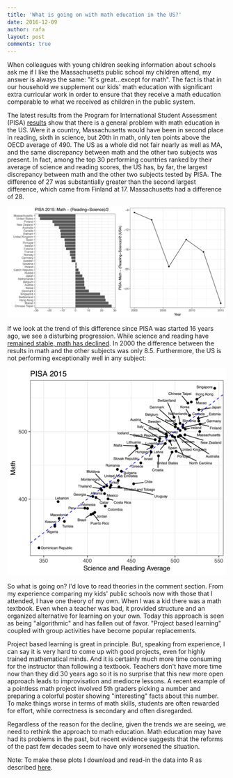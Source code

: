 ```yaml
---
title: 'What is going on with math education in the US?'
date: 2016-12-09
author: rafa
layout: post
comments: true
---
```


When colleagues with young children seeking information about schools
ask me if I like the Massachusetts public school my
children attend, my answer is always the same: "it's great...except for
math". The fact is that in our household we supplement our kids' math
education with significant extra curricular work in order to ensure
that they receive a math education comparable to what we received as
children in the public system. 
 
The latest results from the Program for International Student
Assessment (PISA)
[results](http://www.businessinsider.com/pisa-worldwide-ranking-of-math-science-reading-skills-2016-12)
show that there is a general problem with math education in the
US. Were it a country, Massachusetts would have been in second place
in reading, sixth in science, but 20th in math, only ten points above
the OECD average of 490. The US as a whole did not fair nearly as well
as MA, and the same discrepancy between math and the other two
subjects was present. In fact, among the top 30 performing
countries ranked by their average of science and reading scores, the
US has, by far, the largest discrepancy between math and 
the other two subjects tested by PISA. The difference of 27 was
substantially greater than the second largest difference, 
which came from Finland at 17. Massachusetts had a difference of 28.


![PISA 2015 Math minus average of science and reading](https://raw.githubusercontent.com/simplystats/simplystats.github.io/master/_images/pisa-2015-math-v-others.png)


If we look at the trend of this difference since PISA was started 16
years ago, we see a disturbing progression. While science and reading
have
[remained stable, math has declined](http://www.artofteachingscience.org/wp-content/uploads/2013/12/Screen-Shot-2013-12-17-at-9.28.38-PM.png). In
2000 the difference between the results in math and the other subjects
was only 8.5. Furthermore,
the US is not performing exceptionally well in any subject: 

![PISA 2015 Math versus average of science and reading](https://raw.githubusercontent.com/simplystats/simplystats.github.io/master/_images/pisa-2015-scatter.png)

So what is going on? I'd love to read theories in the comment
section. From my experience comparing my kids' public schools now
with those that I attended, I have one theory of my own. When I was a
kid there was a math textbook. Even when a teacher was bad, it
provided structure and an organized alternative for learning on your
own.  Today this approach is seen as being "algorithmic" and has fallen
out of favor. "Project based learning" coupled with group activities have
become popular replacements. 
 
Project based learning is great in principle. But, speaking from 
experience, I can say it is very hard to come up with good projects,
even for highly trained mathematical minds.  And it is certainly much
more time consuming for the instructor than following a
textbook. Teachers don't have more time now than they did 30 years ago
so it is no surprise that this new more open approach leads to
improvisation and mediocre lessons. A recent example of a pointless
math project involved 5th graders picking a number and preparing a
colorful poster showing "interesting" facts about this number. To
make things worse in terms of math skills, students are often rewarded 
for effort, while correctness is secondary and often disregarded. 
 
Regardless of the reason for the decline, given the trends
we are seeing, we need to rethink the approach to math education. Math
education may have had its problems in the past, but recent evidence
suggests that the reforms of the past few decades seem to have
only worsened the situation.

Note: To make these plots I download and read-in the data into R as described [here](https://www.r-bloggers.com/pisa-2015-how-to-readprocessplot-the-data-with-r/).




